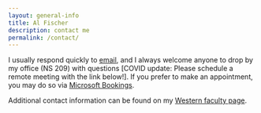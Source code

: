 ```yaml
---
layout: general-info
title: Al Fischer
description: contact me
permalink: /contact/
---
```


<!-- ## Get in touch -->

I usually respond quickly to [email](mailto:dfischer@wcu.edu), and I always welcome anyone to drop by my office (NS 209) with questions [COVID update: Please schedule a remote meeting with the link below!].  If you prefer to make an appointment, you may do so via [Microsoft Bookings](https://outlook.office365.com/owa/calendar/DrFischer@catamountwcu.onmicrosoft.com/bookings/).  

Additional contact information can be found on my [Western faculty page](https://www.wcu.edu/learn/departments-schools-colleges/cas/science-and-math/chemphys/faculty-and-staff/al-fischer.aspx).

<!-- ## My calendar

*This calendar updates every six hours.*

<center>
<iframe src="https://calendar.google.com/calendar/embed?height=600&amp;wkst=1&amp;bgcolor=%23ffffff&amp;ctz=America%2FNew_York&amp;src=YWxwaG9uc2UuZmlzY2hAZ21haWwuY29t&amp;src=bWVxMmprNDZtMjAyYW05MzY1djdvNzc0OTh1dTUwZmJAaW1wb3J0LmNhbGVuZGFyLmdvb2dsZS5jb20&amp;color=%23795548&amp;color=%23B39DDB&amp;mode=WEEK&amp;showPrint=0&amp;showTitle=0" style="border-width:0" width="700" height="600" frameborder="0" scrolling="no"></iframe>
</center> -->
